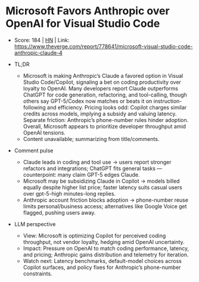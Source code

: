 # Microsoft Favors Anthropic over OpenAI for Visual Studio Code

- Score: 184 | [HN](https://news.ycombinator.com/item?id=45263063) | Link: https://www.theverge.com/report/778641/microsoft-visual-studio-code-anthropic-claude-4

- TL;DR
    - Microsoft is making Anthropic’s Claude a favored option in Visual Studio Code/Copilot, signaling a bet on coding productivity over loyalty to OpenAI. Many developers report Claude outperforms ChatGPT for code generation, refactoring, and tool-calling, though others say GPT-5/Codex now matches or beats it on instruction-following and efficiency. Pricing looks odd: Copilot charges similar credits across models, implying a subsidy and valuing latency. Separate friction: Anthropic’s phone-number rules hinder adoption. Overall, Microsoft appears to prioritize developer throughput amid OpenAI tensions.
    - Content unavailable; summarizing from title/comments.

- Comment pulse
    - Claude leads in coding and tool use → users report stronger refactors and integrations; ChatGPT fits general tasks — counterpoint: many claim GPT-5 edges Claude.
    - Microsoft may be subsidizing Claude in Copilot → models billed equally despite higher list price; faster latency suits casual users over gpt-5-high minutes-long replies.
    - Anthropic account friction blocks adoption → phone-number reuse limits personal/business access; alternatives like Google Voice get flagged, pushing users away.

- LLM perspective
     - View: Microsoft is optimizing Copilot for perceived coding throughput, not vendor loyalty, hedging amid OpenAI uncertainty.
     - Impact: Pressure on OpenAI to match coding performance, latency, and pricing; Anthropic gains distribution and telemetry for iteration.
     - Watch next: Latency benchmarks, default-model choices across Copilot surfaces, and policy fixes for Anthropic’s phone-number constraints.
